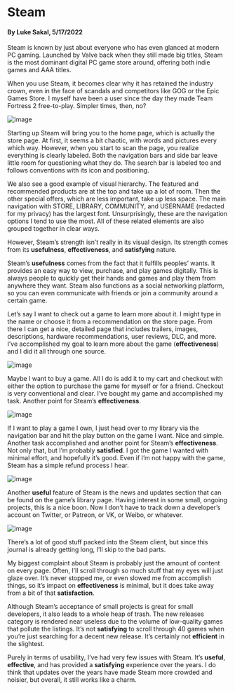 # Steam
#### By Luke Sakal, 5/17/2022
Steam is known by just about everyone who has even glanced at modern PC gaming. Launched by Valve back when they still made big titles, Steam is the most dominant digital PC game store around, offering both indie games and AAA titles.

When you use Steam, it becomes clear why it has retained the industry crown, even in the face of scandals and competitors like GOG or the Epic Games Store. I myself have been a user since the day they made Team Fortress 2 free-to-play. Simpler times, then, no?
 
![image](https://user-images.githubusercontent.com/83680711/168796629-767d2316-1321-4814-a8d5-3db10ea7aa76.png)
 
Starting up Steam will bring you to the home page, which is actually the store page. At first, it seems a bit chaotic, with words and pictures every which way. However, when you start to scan the page, you realize everything is clearly labeled. Both the navigation bars and side bar leave little room for questioning what they do. The search bar is labeled too and follows conventions with its icon and positioning.

We also see a good example of visual hierarchy. The featured and recommended products are at the top and take up a lot of room. Then the other special offers, which are less important, take up less space.  The main navigation with STORE, LIBRARY, COMMUNITY, and USERNAME (redacted for my privacy) has the largest font. Unsurprisingly, these are the navigation options I tend to use the most. All of these related elements are also grouped together in clear ways.

However, Steam’s strength isn’t really in its visual design. Its strength comes from its **usefulness**, **effectiveness**, and **satisfying** nature.

Steam’s **usefulness** comes from the fact that it fulfills peoples’ wants. It provides an easy way to view, purchase, and play games digitally. This is always people to quickly get their hands and games and play them from anywhere they want. Steam also functions as a social networking platform, so you can even communicate with friends or join a community around a certain game.

Let’s say I want to check out a game to learn more about it. I might type in the name or choose it from a recommendation on the store page. From there I can get a nice, detailed page that includes trailers, images, descriptions, hardware recommendations, user reviews, DLC, and more. I’ve accomplished my goal to learn more about the game (**effectiveness**) and I did it all through one source.

![image](https://user-images.githubusercontent.com/83680711/168796780-ae808f85-7174-4e3e-8fd6-8aa050b2a390.png)
 
Maybe I want to buy a game. All I do is add it to my cart and checkout with either the option to purchase the game for myself or for a friend. Checkout is very conventional and clear. I’ve bought my game and accomplished my task. Another point for Steam’s **effectiveness**.

![image](https://user-images.githubusercontent.com/83680711/168796916-f14d9169-6c3f-45e9-b5b8-37f9b77c6bf4.png)
 
If I want to play a game I own, I just head over to my library via the navigation bar and hit the play button on the game I want. Nice and simple. Another task accomplished and another point for Steam’s **effectiveness**.  Not only that, but I’m probably **satisfied**. I got the game I wanted with minimal effort, and hopefully it’s good. Even if I’m not happy with the game, Steam has a simple refund process I hear.

![image](https://user-images.githubusercontent.com/83680711/168797189-44686742-bf33-46cb-b167-865548608b3d.png)
 
Another **useful** feature of Steam is the news and updates section that can be found on the game’s library page. Having interest in some small, ongoing projects, this is a nice boon. Now I don’t have to track down a developer’s account on Twitter, or Patreon, or VK, or Weibo, or whatever. 

![image](https://user-images.githubusercontent.com/83680711/168796407-6de5eb29-4370-4696-8568-12768449fb26.png)
 
There’s a lot of good stuff packed into the Steam client, but since this journal is already getting long, I’ll skip to the bad parts.

My biggest complaint about Steam is probably just the amount of content on every page. Often, I’ll scroll through so much stuff that my eyes will just glaze over. It’s never stopped me, or even slowed me from accomplish things, so it’s impact on **effectiveness** is minimal, but it does take away from a bit of that **satisfaction**. 

Although Steam’s acceptance of small projects is great for small developers, it also leads to a whole heap of trash. The new releases category is rendered near useless due to the volume of low-quality games that pollute the listings. It’s not **satisfying** to scroll through 40 games when you’re just searching for a decent new release. It’s certainly not **efficient** in the slightest.

Purely in terms of usability, I’ve had very few issues with Steam. It’s **useful**, **effective**, and has provided a **satisfying** experience over the years. I do think that updates over the years have made Steam more crowded and noisier, but overall, it still works like a charm. 
